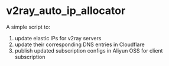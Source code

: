 # v2ray_auto_ip_allocator
A simple script to:
1. update elastic IPs for v2ray servers
1. update their corresponding DNS entries in Cloudflare
1. publish updated subscription configs in Aliyun OSS for client subscription
